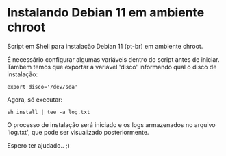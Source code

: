 # Instalando Debian 11 em ambiente chroot

Script em Shell para instalação Debian 11 (pt-br) em ambiente chroot.

É necessário configurar algumas variáveis dentro do script antes de iniciar.  
Também temos que exportar a variável 'disco' informando qual o disco de instalação:

```
export disco='/dev/sda'
```

Agora, só executar:

```
sh install | tee -a log.txt
```

O processo de instalação será iniciado e os logs armazenados no arquivo 'log.txt', que pode ser visualizado posteriormente.

Espero ter ajudado.. ;)
